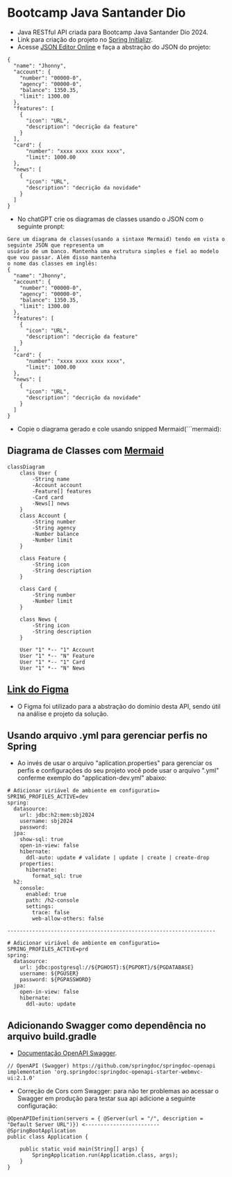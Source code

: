 # Bootcamp Java Santander Dio

- Java RESTful API criada para Bootcamp Java Santander Dio 2024.
- Link para criação do projeto no [Spring Initializr](https://start.spring.io/#!type=gradle-project&language=java&platformVersion=3.3.1&packaging=jar&jvmVersion=17&groupId=br.com.jhonny_azevedo&artifactId=santander-bootcamp-java-dio&name=santander-bootcamp-java-dio&description=Java%20RESTfull%20API%20criada%20para%20Bootcamp%20Java%20Santander%20Dio%202024&packageName=br.com.jhonny_azevedo.bootcamp_java_dio&dependencies=web,data-jpa,postgresql,h2).
- Acesse [JSON Editor Online](https://jsoneditoronline.org/) e faça a abstração do JSON do projeto:

```
{
  "name": "Jhonny",
  "account": {
    "number": "00000-0",
    "agency": "00000-0",
    "balance": 1350.35,
    "limit": 1300.00
  },
  "features": [
    {
      "icon": "URL",
      "description": "decrição da feature"
    }
  ],
  "card": {
      "number": "xxxx xxxx xxxx xxxx",
      "limit": 1000.00
  },
  "news": [
    {
      "icon": "URL",
      "description": "decrição da novidade"
    }
  ]
}
```

- No chatGPT crie os diagramas de classes usando o JSON com o seguinte pronpt:

```
Gere um diagrama de classes(usando a sintaxe Mermaid) tendo em vista o seguinte JSON que representa um 
usuário de um banco. Mantenha uma extrutura simples e fiel ao modelo que vou passar. Além disso mantenha
o nome das classes em inglês:
{
  "name": "Jhonny",
  "account": {
    "number": "00000-0",
    "agency": "00000-0",
    "balance": 1350.35,
    "limit": 1300.00
  },
  "features": [
    {
      "icon": "URL",
      "description": "decrição da feature"
    }
  ],
  "card": {
      "number": "xxxx xxxx xxxx xxxx",
      "limit": 1000.00
  },
  "news": [
    {
      "icon": "URL",
      "description": "decrição da novidade"
    }
  ]
}
```

- Copie o diagrama gerado e cole usando snipped Mermaid(```mermaid):

## Diagrama de Classes com [Mermaid](https://mermaid.js.org/syntax/classDiagram.html)

``` mermaid
classDiagram
    class User {
        -String name
        -Account account
        -Feature[] features
        -Card card
        -News[] news
    }
    class Account {
        -String number
        -String agency
        -Number balance
        -Number limit
    }

    class Feature {
        -String icon
        -String description
    }

    class Card {
        -String number
        -Number limit
    }

    class News {
        -String icon
        -String description
    }

    User "1" *-- "1" Account
    User "1" *-- "N" Feature
    User "1" *-- "1" Card
    User "1" *-- "N" News
```

## [Link do Figma](https://www.figma.com/design/0ZsjwjsYlYd3timxqMWlbj/SANTANDER---Projeto-Web%2FMobile?node-id=1421-432)
- O Figma foi utilizado para a abstração do domínio desta API, sendo útil na análise e projeto da solução.

## Usando arquivo .yml para gerenciar perfis no Spring


- Ao invés de usar o arquivo "aplication.properties" para gerenciar os perfis e configurações do seu projeto
você pode usar o arquivo ".yml" conferme exemplo do "application-dev.yml" abaixo:

```
# Adicionar viriável de ambiente em configuratio= SPRING_PROFILES_ACTIVE=dev
spring:
  datasource:
    url: jdbc:h2:mem:sbj2024
    username: sbj2024
    password:
  jpa:
    show-sql: true
    open-in-view: false
    hibernate:
      ddl-auto: update # validate | update | create | create-drop
    properties:
      hibernate:
        format_sql: true
  h2:
    console:
      enabled: true
      path: /h2-console
      settings:
        trace: false
        web-allow-others: false
        
-------------------------------------------------------------------

# Adicionar viriável de ambiente em configuratio= SPRING_PROFILES_ACTIVE=prd
spring:
  datasource:
    url: jdbc:postgresql://${PGHOST}:${PGPORT}/${PGDATABASE}
    username: ${PGUSER}
    password: ${PGPASSWORD}
  jpa:
    open-in-view: false
    hibernate:
      ddl-auto: update
```

## Adicionando Swagger como dependência no arquivo build.gradle

- [Documentação OpenAPI Swagger](https://github.com/springdoc/springdoc-openapi).

```
// OpenAPI (Swagger) https://github.com/springdoc/springdoc-openapi
implementation 'org.springdoc:springdoc-openapi-starter-webmvc-ui:2.1.0'
```

- Correção de Cors com Swagger: para não ter problemas ao acessar o Swagger em produção para testar sua api
adicione a seguinte configuração:

```
@OpenAPIDefinition(servers = { @Server(url = "/", description = "Default Server URL")}) <------------------------
@SpringBootApplication
public class Application {

	public static void main(String[] args) {
		SpringApplication.run(Application.class, args);
	}
}
```